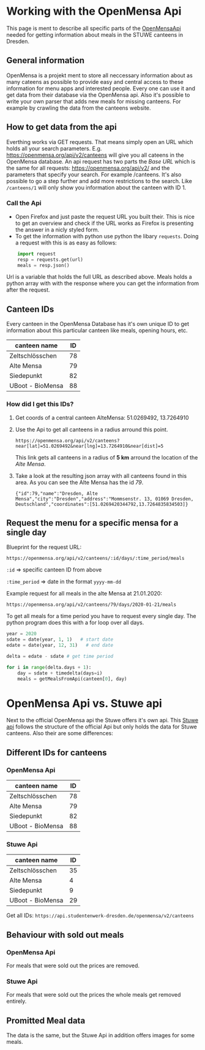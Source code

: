 # Working with the OpenMensa Api
This page is ment to describe all specific parts of the [OpenMensaApi](https://doc.openmensa.org/api/v2/) needed for getting information about meals in the STUWE canteens in Dresden.

## General information
OpenMensa is a projekt ment to store all neccessary information about as many cateens as possible to provide easy and central access to these information for menu apps and interested people. Every one can use it and get data from their database via the OpenMensa api. Also it's possible to write your own parser that adds new meals for missing canteens. For example by crawling the data from the canteens website.

## How to get data from the api
Everthing works via GET requests. That means simply open an URL which holds all your search parameters. 
E.g. https://openmensa.org/api/v2/canteens will give you all cateens in the OpenMensa database.
An api request has two parts the _Base URL_ which is the same for all requests: https://openmensa.org/api/v2/
and the parameters that specify your search. For example /canteens. It's also possible to go a step further and add more restrictions to the search. Like ```/canteens/1``` will only show you information about the canteen with ID 1.

### Call the Api
- Open Firefox and just paste the request URL you built their. This is nice to get an overview and check if the URL works as Firefox is presenting the answer in a nicly styled form.
- To get the information with python use python the libary ```requests```.
Doing a request with this is as easy as follows:
```python
    import request
    resp = requests.get(url)
    meals = resp.json()
```
Url is a variable that holds the full URL as described above. Meals holds a python array with with the response where you can get the information from after the request.


## Canteen IDs
Every canteen in the OpenMensa Database has it's own unique ID to get information about this particular canteen like meals, opening hours, etc.

| canteen name     | ID |
|------------------|----|
| Zeltschlösschen  | 78 |
| Alte Mensa       | 79 | 
| Siedepunkt       | 82 |
| UBoot - BioMensa | 88 |

### How did I get this IDs?
1. Get coords of a central canteen
AlteMensa: 51.0269492, 13.7264910
2. Use the Api to get all canteens in a radius arround this point. 
    ```
    https://openmensa.org/api/v2/canteens?near[lat]=51.0269492&near[lng]=13.7264910&near[dist]=5
    ```
    This link gets all canteens in a radius of **5 km** arround the location of the _Alte Mensa_.

3. Take a look at the resulting json array with all canteens found in this area. As you can see the Alte Mensa has the id _79_.
    ```
    {"id":79,"name":"Dresden, Alte Mensa","city":"Dresden","address":"Mommsenstr. 13, 01069 Dresden, Deutschland","coordinates":[51.0269420344792,13.7264835834503]}
    ```

## Request the menu for a specific mensa for a single day

Blueprint for the request URL:
```
https://openmensa.org/api/v2/canteens/:id/days/:time_period/meals
```

```:id``` => specific canteen ID from above

```:time_period``` => date in the format ```yyyy-mm-dd```

Example request for all meals in the alte Mensa at 21.01.2020:

```
https://openmensa.org/api/v2/canteens/79/days/2020-01-21/meals
```

To get all meals for a time period you have to request every single day. The python program does this with a for loop over all days.

```python
year = 2020
sdate = date(year, 1, 1)   # start date
edate = date(year, 12, 31)   # end date

delta = edate - sdate # get time period

for i in range(delta.days + 1):
    day = sdate + timedelta(days=i)
    meals = getMealsFromApi(canteen[0], day)
```



# OpenMensa Api vs. Stuwe api
Next to the official OpenMensa api the Stuwe offers it's own api. This [Stuwe api](https://www.studentenwerk-dresden.de/mensen/speiseplan-api.html) follows the structure of the official Api but only holds the data for Stuwe canteens.
Also their are some differences:

## Different IDs for canteens
### OpenMensa Api

| canteen name     | ID |
|------------------|----|
| Zeltschlösschen  | 78 |
| Alte Mensa       | 79 | 
| Siedepunkt       | 82 |
| UBoot - BioMensa | 88 |

### Stuwe Api

| canteen name     | ID |
|------------------|----|
| Zeltschlösschen  | 35 |
| Alte Mensa       | 4  | 
| Siedepunkt       | 9  |
| UBoot - BioMensa | 29 |

Get all IDs: 
```https://api.studentenwerk-dresden.de/openmensa/v2/canteens```

## Behaviour with sold out meals
### OpenMensa Api
For meals that were sold out the prices are removed.

### Stuwe Api
For meals that were sold out the prices the whole meals get removed entirely.

## Promitted Meal data
The data is the same, but the Stuwe Api in addition offers images for some meals.


